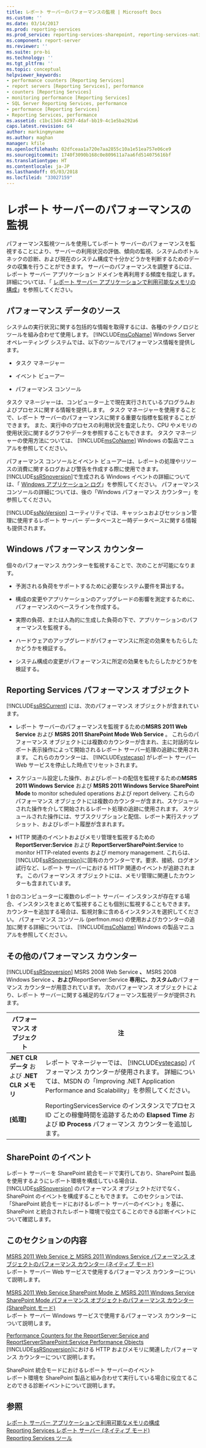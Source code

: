 ```yaml
---
title: レポート サーバーのパフォーマンスの監視 | Microsoft Docs
ms.custom: ''
ms.date: 03/14/2017
ms.prod: reporting-services
ms.prod_service: reporting-services-sharepoint, reporting-services-native
ms.component: report-server
ms.reviewer: ''
ms.suite: pro-bi
ms.technology: ''
ms.tgt_pltfrm: ''
ms.topic: conceptual
helpviewer_keywords:
- performance counters [Reporting Services]
- report servers [Reporting Services], performance
- counters [Reporting Services]
- monitoring performance [Reporting Services]
- SQL Server Reporting Services, performance
- performance [Reporting Services]
- Reporting Services, performance
ms.assetid: c1bc13d4-8297-4daf-bb19-4c1e5ba292a6
caps.latest.revision: 64
author: markingmyname
ms.author: maghan
manager: kfile
ms.openlocfilehash: 02dfceaa1a720e7aa2855c10a1e51ea757e06ce9
ms.sourcegitcommit: 1740f3090b168c0e809611a7aa6fd514075616bf
ms.translationtype: HT
ms.contentlocale: ja-JP
ms.lasthandoff: 05/03/2018
ms.locfileid: "33027159"
---
```

# <a name="monitoring-report-server-performance"></a>レポート サーバーのパフォーマンスの監視
  パフォーマンス監視ツールを使用してレポート サーバーのパフォーマンスを監視することにより、サーバーの利用状況の評価、傾向の監視、システムのボトルネックの診断、および現在のシステム構成で十分かどうかを判断するためのデータの収集を行うことができます。 サーバーのパフォーマンスを調整するには、レポート サーバー アプリケーション ドメインを再利用する頻度を指定します。 詳細については、「 [レポート サーバー アプリケーションで利用可能なメモリの構成](../../reporting-services/report-server/configure-available-memory-for-report-server-applications.md)」を参照してください。  
  
## <a name="sources-of-performance-data"></a>パフォーマンス データのソース  
 システムの実行状況に関する包括的な情報を取得するには、各種のテクノロジとツールを組み合わせて使用します。 [!INCLUDE[msCoName](../../includes/msconame-md.md)] Windows Server オペレーティング システムでは、以下のツールでパフォーマンス情報を提供します。  
  
-   タスク マネージャー  
  
-   イベント ビューアー  
  
-   パフォーマンス コンソール  
  
 タスク マネージャーは、コンピューター上で現在実行されているプログラムおよびプロセスに関する情報を提供します。 タスク マネージャーを使用することで、レポート サーバーのパフォーマンスに関する重要な指標を監視することができます。 また、実行中のプロセスの利用状況を査定したり、CPU やメモリの使用状況に関するグラフやデータを参照することもできます。 タスク マネージャーの使用方法については、 [!INCLUDE[msCoName](../../includes/msconame-md.md)] Windows の製品マニュアルを参照してください。  
  
 パフォーマンス コンソールとイベント ビューアーは、レポートの処理やリソースの消費に関するログおよび警告を作成する際に使用できます。 [!INCLUDE[ssRSnoversion](../../includes/ssrsnoversion-md.md)]で生成される Windows イベントの詳細については、「 [Windows アプリケーション ログ](../../reporting-services/report-server/windows-application-log.md)」を参照してください。 パフォーマンス コンソールの詳細については、後の「Windows パフォーマンス カウンター」を参照してください。  
  
 [!INCLUDE[ssNoVersion](../../includes/ssnoversion-md.md)] ユーティリティでは、キャッシュおよびセッション管理に使用するレポート サーバー データベースと一時データベースに関する情報も提供されます。  
  
## <a name="windows-performance-counters"></a>Windows パフォーマンス カウンター  
 個々のパフォーマンス カウンターを監視することで、次のことが可能になります。  
  
-   予測される負荷をサポートするために必要なシステム要件を算出する。  
  
-   構成の変更やアプリケーションのアップグレードの影響を測定するために、パフォーマンスのベースラインを作成する。  
  
-   実際の負荷、または人為的に生成した負荷の下で、アプリケーションのパフォーマンスを監視する。  
  
-   ハードウェアのアップグレードがパフォーマンスに所定の効果をもたらしたかどうかを検証する。  
  
-   システム構成の変更がパフォーマンスに所定の効果をもたらしたかどうかを検証する。  
  
## <a name="reporting-services-performance-objects"></a>Reporting Services パフォーマンス オブジェクト  
 [!INCLUDE[ssRSCurrent](../../includes/ssrscurrent-md.md)] には、次のパフォーマンス オブジェクトが含まれています。  
  
-   レポート サーバーのパフォーマンスを監視するための**MSRS 2011 Web Service** および **MSRS 2011 SharePoint Mode Web Service** 。 これらのパフォーマンス オブジェクトには複数のカウンターが含まれ、主に対話的なレポート表示操作によって開始されるレポート サーバー処理の追跡に使用されます。 これらのカウンターは、 [!INCLUDE[vstecasp](../../includes/vstecasp-md.md)] がレポート サーバー Web サービスを停止した時点でリセットされます。  
  
-   スケジュール設定した操作、およびレポートの配信を監視するための**MSRS 2011 Windows Service** および **MSRS 2011 Windows Service SharePoint Mode** to monitor scheduled operations および report delivery. これらのパフォーマンス オブジェクトには複数のカウンターが含まれ、スケジュールされた操作を介して開始されるレポート処理の追跡に使用されます。 スケジュールされた操作には、サブスクリプションと配信、レポート実行スナップショット、およびレポート履歴が含まれます。  
  
-   HTTP 関連のイベントおよびメモリ管理を監視するための**ReportServer:Service** および **ReportServerSharePoint:Service** to monitor HTTP-related events および memory management. これらは、 [!INCLUDE[ssRSnoversion](../../includes/ssrsnoversion-md.md)]に固有のカウンターです。要求、接続、ログオン試行など、レポート サーバーにおける HTTP 関連のイベントが追跡されます。 このパフォーマンス オブジェクトには、メモリ管理に関連したカウンターも含まれています。  
  
 1 台のコンピューターに複数のレポート サーバー インスタンスが存在する場合、インスタンスをまとめて監視することも個別に監視することもできます。 カウンターを追加する場合は、監視対象に含めるインスタンスを選択してください。 パフォーマンス コンソール (perfmon.msc) の使用およびカウンターの追加に関する詳細については、 [!INCLUDE[msCoName](../../includes/msconame-md.md)] Windows の製品マニュアルを参照してください。  
  
## <a name="other-performance-counters"></a>その他のパフォーマンス カウンター  
 [!INCLUDE[ssRSnoversion](../../includes/ssrsnoversion-md.md)] MSRS 2008 Web Service **、** MSRS 2008 Windows Service **、および**ReportServer:Service **専用に、カスタムの**パフォーマンス カウンターが用意されています。 次のパフォーマンス オブジェクトにより、レポート サーバーに関する補足的なパフォーマンス監視データが提供されます。  
  
|パフォーマンス オブジェクト|注|  
|------------------------|-----------|  
|**.NET CLR データ** および **.NET CLR メモリ**|レポート マネージャーでは、 [!INCLUDE[vstecasp](../../includes/vstecasp-md.md)] パフォーマンス カウンターが使用されます。 詳細については、MSDN の「Improving .NET Application Performance and Scalability」を参照してください。|  
|**[処理]**|ReportingServicesService のインスタンスでプロセス ID ごとの稼働時間を追跡するための **Elapsed Time** および **ID Process** パフォーマンス カウンターを追加します。|  
  
## <a name="sharepoint-events"></a>SharePoint のイベント  
 レポート サーバーを SharePoint 統合モードで実行しており、SharePoint 製品を使用するようにレポート環境を構成している場合は、 [!INCLUDE[ssRSnoversion](../../includes/ssrsnoversion-md.md)] のパフォーマンス オブジェクトだけでなく、SharePoint のイベントを構成することもできます。 このセクションでは、「SharePoint 統合モードにおけるレポート サーバーのイベント」を基に、SharePoint と統合されたレポート環境で役立てることのできる診断イベントについて確認します。  
  
## <a name="in-this-section"></a>このセクションの内容  
 [MSRS 2011 Web Service と MSRS 2011 Windows Service パフォーマンス オブジェクトのパフォーマンス カウンター (ネイティブ モード)](../../reporting-services/report-server/performance-counters-msrs-2011-web-service-performance-objects.md)  
 レポート サーバー Web サービスで使用するパフォーマンス カウンターについて説明します。  
  
 [MSRS 2011 Web Service SharePoint Mode と MSRS 2011 Windows Service SharePoint Mode パフォーマンス オブジェクトのパフォーマンス カウンター &#40;SharePoint モード&#41;](../../reporting-services/report-server/performance-counters-msrs-2011-sharepoint-mode-performance-objects.md)  
 レポート サーバー Windows サービスで使用するパフォーマンス カウンターについて説明します。  
  
 [Performance Counters for the ReportServer:Service  and ReportServerSharePoint:Service Performance Objects](../../reporting-services/report-server/performance-counters-reportserver-service-performance-objects.md)  
 [!INCLUDE[ssRSnoversion](../../includes/ssrsnoversion-md.md)]における HTTP およびメモリに関連したパフォーマンス カウンターについて説明します。  
  
 SharePoint 統合モードにおけるレポート サーバーのイベント  
 レポート環境を SharePoint 製品と組み合わせて実行している場合に役立てることのできる診断イベントについて説明します。  
  
## <a name="see-also"></a>参照  
 [レポート サーバー アプリケーションで利用可能なメモリの構成](../../reporting-services/report-server/configure-available-memory-for-report-server-applications.md)   
 [Reporting Services レポート サーバー (ネイティブ モード)](../../reporting-services/report-server/reporting-services-report-server-native-mode.md)   
 [Reporting Services ツール](../../reporting-services/tools/reporting-services-tools.md)  
  
  
